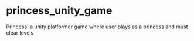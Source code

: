 # princess_unity_game
Princess: a unity platformer game where user plays as a princess and must clear levels
